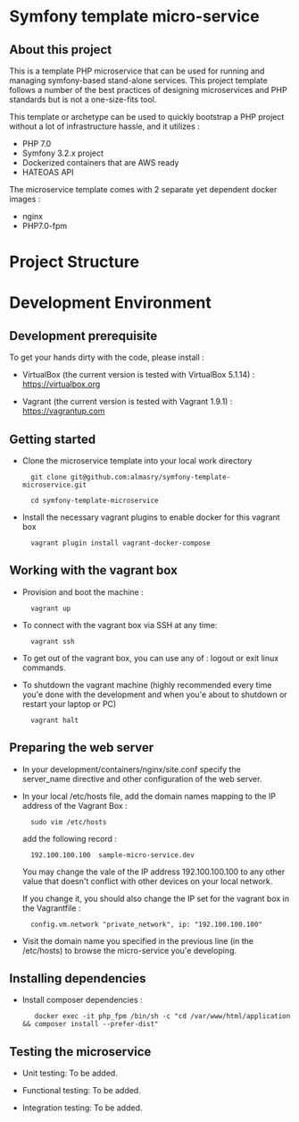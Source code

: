 Symfony template micro-service 
=============================

## About this project  

This is a template PHP microservice that can be used for running and managing symfony-based stand-alone services. This project template follows 
a number of the best practices of designing microservices and PHP standards but is not a one-size-fits tool. 

This template or archetype can be used to quickly bootstrap a PHP project without a lot of infrastructure hassle, and it utilizes :

* PHP 7.0
* Symfony 3.2.x project 
* Dockerized containers that are AWS ready
* HATEOAS API  

The microservice template comes with 2  separate yet dependent docker images :
    
* nginx 
* PHP7.0-fpm
    

Project Structure   
=================
    

Development Environment  
=========================

## Development prerequisite

To get your hands dirty with the code, please install  :

- VirtualBox (the current version is tested with VirtualBox 5.1.14) :  https://virtualbox.org 

- Vagrant (the current version is tested with Vagrant 1.9.1) : https://vagrantup.com


## Getting started  

- Clone the microservice template into your local work directory 
  
        git clone git@github.com:almasry/symfony-template-microservice.git
        
        cd symfony-template-microservice 

- Install the necessary vagrant plugins to enable docker for this vagrant box 

        vagrant plugin install vagrant-docker-compose
        
    

## Working with the vagrant box 

- Provision and boot the machine :
        
        vagrant up

- To connect with the vagrant box via SSH at any time:

        vagrant ssh
    
- To get out of the vagrant box, you can use any of : logout or exit linux commands.
    
- To shutdown the vagrant machine (highly recommended every time you'e done with the development and when you'e about to shutdown 
    or restart your laptop or PC)

        vagrant halt 



## Preparing the web server 

- In your development/containers/nginx/site.conf specify the server_name directive and other configuration of the web server.

- In your local /etc/hosts  file, add the domain names mapping to the IP address of the Vagrant Box :
 
        sudo vim /etc/hosts 
        
    add the following record :
        
        192.100.100.100  sample-micro-service.dev 
        
    You may change the vale of the IP address 192.100.100.100 to any other value that doesn't conflict with other devices on your local network.
     
    If you change it, you should also change the IP set for the vagrant box in the Vagrantfile :
     
        config.vm.network "private_network", ip: "192.100.100.100"
        
        
-    Visit the domain name you specified in the previous line (in the /etc/hosts) to browse the micro-service you'e developing.  


## Installing dependencies 

-    Install composer dependencies :
     
            docker exec -it php_fpm /bin/sh -c "cd /var/www/html/application && composer install --prefer-dist"


## Testing the microservice   

- Unit testing: To be added.

- Functional testing: To be added.

- Integration testing: To be added.